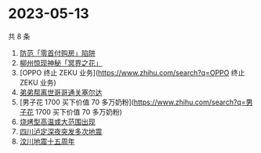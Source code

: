 # 2023-05-13

共 8 条

<!-- BEGIN -->
<!-- 最后更新时间 Sat May 13 2023 16:13:48 GMT+0800 (China Standard Time) -->

1. [防范「零首付购房」陷阱](https://www.zhihu.com/search?q=防范「零首付购房」陷阱)
1. [柳州惊现神秘「冥界之花」](https://www.zhihu.com/search?q=柳州惊现神秘「冥界之花」)
1. [OPPO 终止 ZEKU 业务](https://www.zhihu.com/search?q=OPPO 终止 ZEKU 业务)
1. [弟弟帮离世哥哥通关塞尔达](https://www.zhihu.com/search?q=弟弟帮离世哥哥通关塞尔达)
1. [男子花 1700 买下价值 70 多万奶粉](https://www.zhihu.com/search?q=男子花 1700
   买下价值 70 多万奶粉)
1. [烧烤型高温或大范围出现](https://www.zhihu.com/search?q=烧烤型高温或大范围出现)
1. [四川泸定深夜突发多次地震](https://www.zhihu.com/search?q=四川泸定深夜突发多次地震)
1. [汶川地震十五周年](https://www.zhihu.com/search?q=汶川地震十五周年)

<!-- END -->
